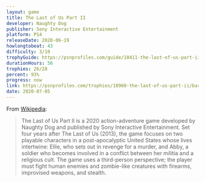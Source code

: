 ```yaml
---
layout: game
title: The Last of Us Part II
developer: Naughty Dog
publisher: Sony Interactive Entertainment
platform: PS4
releaseDate: 2020-06-19
howlongtobeat: 43
difficulty: 3/10
trophyGuide: https://psnprofiles.com/guide/10411-the-last-of-us-part-ii-trophy-guide
durationHours: 56
trophies: 26/28
percent: 93%
progress: now
link: https://psnprofiles.com/trophies/10960-the-last-of-us-part-ii/barrelofjuice
date: 2020-07-05
---
```


From [Wikipedia](https://en.wikipedia.org/wiki/The_Last_of_Us_Part_II):

> The Last of Us Part II is a 2020 action-adventure game developed by Naughty Dog and published by Sony Interactive Entertainment. Set four years after The Last of Us (2013), the game focuses on two playable characters in a post-apocalyptic United States whose lives intertwine: Ellie, who sets out in revenge for a murder, and Abby, a soldier who becomes involved in a conflict between her militia and a religious cult. The game uses a third-person perspective; the player must fight human enemies and zombie-like creatures with firearms, improvised weapons, and stealth.
